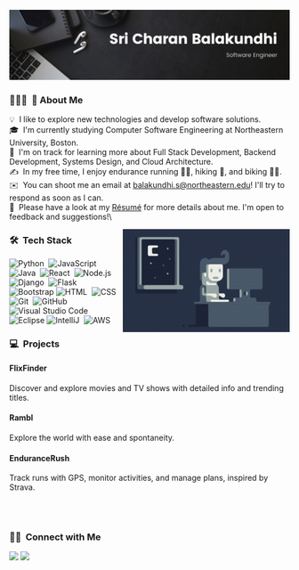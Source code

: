 ![Sri Charan Banner](./Assets/sricharan_banner.png)

### 👨🏻‍💻 &nbsp;👋 About Me

💡 &nbsp;I like to explore new technologies and develop software solutions.\
🎓 &nbsp;I'm currently studying Computer Software Engineering at Northeastern University, Boston.\
🌱 &nbsp;I'm on track for learning more about Full Stack Development, Backend Development, Systems Design, and Cloud Architecture.\
✍️ &nbsp;In my free time, I enjoy endurance running 🏃‍♂️, hiking 🥾, and biking 🚴‍♂️.\
✉️ &nbsp;You can shoot me an email at balakundhi.s@northeastern.edu! I'll try to respond as soon as I can.\
📄 &nbsp;Please have a look at my <a href="https://github.com/Balakundhi/portfolio/raw/main/FSE_Sri.pdf" target="_blank">Résumé</a> for more details about me. I'm open to feedback and suggestions!\

<img alt="Night Coding" src="https://raw.githubusercontent.com/AVS1508/AVS1508/master/assets/Night-Coding.gif" align="right"/>

### 🛠 &nbsp;Tech Stack

![Python](https://img.shields.io/badge/-Python-05122A?style=flat&logo=python)&nbsp;
![JavaScript](https://img.shields.io/badge/-JavaScript-05122A?style=flat&logo=javascript)&nbsp;
![Java](https://img.shields.io/badge/-Java-05122A?style=flat&logo=Java&logoColor=FFA518)&nbsp;
![React](https://img.shields.io/badge/-React-05122A?style=flat&logo=react)&nbsp;
![Node.js](https://img.shields.io/badge/-Node.js-05122A?style=flat&logo=node.js)&nbsp;
![Django](https://img.shields.io/badge/-Django-05122A?style=flat&logo=django&logoColor=092E20)&nbsp;
![Flask](https://img.shields.io/badge/-Flask-05122A?style=flat&logo=flask)&nbsp;
![Bootstrap](https://img.shields.io/badge/-Bootstrap-05122A?style=flat&logo=bootstrap&logoColor=563D7C)
![HTML](https://img.shields.io/badge/-HTML-05122A?style=flat&logo=HTML5)&nbsp;
![CSS](https://img.shields.io/badge/-CSS-05122A?style=flat&logo=CSS3&logoColor=1572B6)&nbsp;
![Git](https://img.shields.io/badge/-Git-05122A?style=flat&logo=git)&nbsp;
![GitHub](https://img.shields.io/badge/-GitHub-05122A?style=flat&logo=github)&nbsp;
![Visual Studio Code](https://img.shields.io/badge/-Visual%20Studio%20Code-05122A?style=flat&logo=visual-studio-code&logoColor=007ACC)&nbsp;
![Eclipse](https://img.shields.io/badge/-Eclipse-05122A?style=flat&logo=eclipse-ide&logoColor=2C2255)
![IntelliJ](https://img.shields.io/badge/-IntelliJ%20IDEA-05122A?style=flat&logo=intellij-idea)&nbsp;
![AWS](https://img.shields.io/badge/-AWS-05122A?style=flat&logo=amazon-aws&logoColor=FF9900)&nbsp;

### 💻 &nbsp;Projects

#### FlixFinder

Discover and explore movies and TV shows with detailed info and trending titles.

#### Rambl

Explore the world with ease and spontaneity.

#### EnduranceRush

Track runs with GPS, monitor activities, and manage plans, inspired by Strava.

<br><br>

### 🤝🏻 &nbsp;Connect with Me

<p align="center">

<a href="https://www.linkedin.com/in/sbalakundhi/"><img src="https://img.shields.io/badge/-Sri%20Charan%20Balakundhi-0077B5?style=flat&logo=Linkedin&logoColor=white"/></a>
<a href="mailto:balakundhi.s@northeastern.edu"><img src="https://img.shields.io/badge/-Sri%20Charan%20Balakundhi-D14836?style=flat&logo=Gmail&logoColor=white"/></a>

</p>
